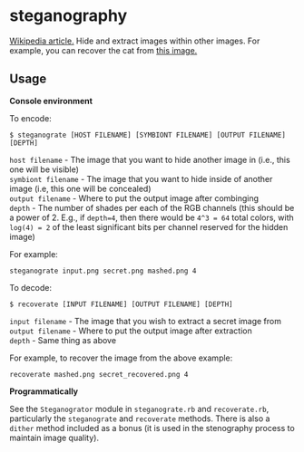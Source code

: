 # steganography
[Wikipedia article.](https://en.wikipedia.org/wiki/Steganography)  Hide and extract images within other images.  For example, you can recover the cat from [this image.](https://en.wikipedia.org/wiki/File:Steganography_original.png)

## Usage

**Console environment**

To encode:

```$ steganograte [HOST FILENAME] [SYMBIONT FILENAME] [OUTPUT FILENAME] [DEPTH]```

`host filename` - The image that you want to hide another image in (i.e., this one will be visible)  
`symbiont filename` - The image that you want to hide inside of another image (i.e, this one will be concealed)  
`output filename` - Where to put the output image after combinging  
`depth` - The number of shades per each of the RGB channels (this should be a power of 2.  E.g., if `depth=4`, then there would be `4^3 = 64` total colors, with `log(4) = 2` of the least significant bits per channel reserved for the hidden image)  

For example:

```steganograte input.png secret.png mashed.png 4```

To decode:

```$ recoverate [INPUT FILENAME] [OUTPUT FILENAME] [DEPTH]```

`input filename` - The image that you wish to extract a secret image from  
`output filename` - Where to put the output image after extraction  
`depth` - Same thing as above  

For example, to recover the image from the above example:

```recoverate mashed.png secret_recovered.png 4```

**Programmatically**

See the ```Steganogrator``` module in ```steganograte.rb``` and ```recoverate.rb```, particularly the ```steganograte``` and ```recoverate``` methods.  There is also a ```dither``` method included as a bonus (it is used in the stenography process to maintain image quality).
